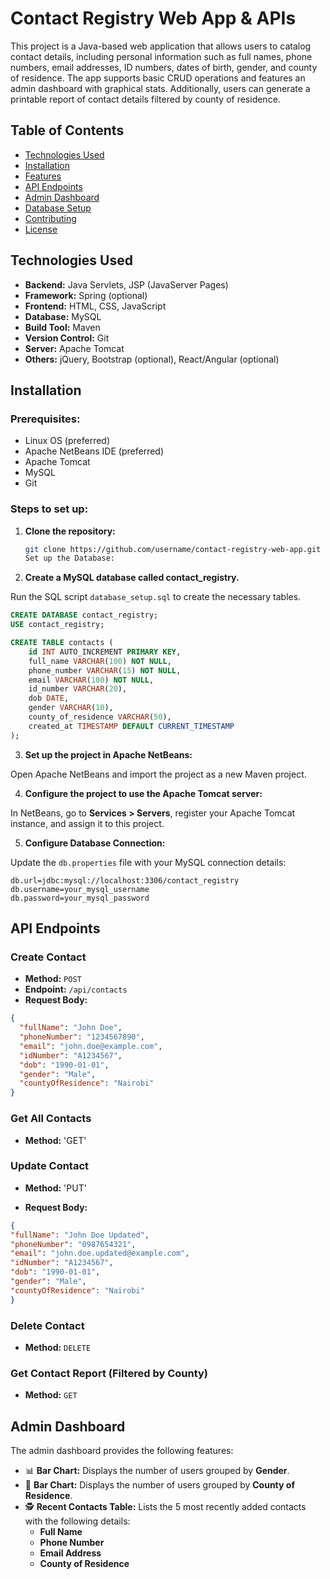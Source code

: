 
# Contact Registry Web App & APIs

This project is a Java-based web application that allows users to catalog contact details, including personal information such as full names, phone numbers, email addresses, ID numbers, dates of birth, gender, and county of residence. The app supports basic CRUD operations and features an admin dashboard with graphical stats. Additionally, users can generate a printable report of contact details filtered by county of residence.

## Table of Contents
- [Technologies Used](#technologies-used)
- [Installation](#installation)
- [Features](#features)
- [API Endpoints](#api-endpoints)
- [Admin Dashboard](#admin-dashboard)
- [Database Setup](#database-setup)
- [Contributing](#contributing)
- [License](#license)

## Technologies Used
- **Backend:** Java Servlets, JSP (JavaServer Pages)
- **Framework:** Spring (optional)
- **Frontend:** HTML, CSS, JavaScript
- **Database:** MySQL
- **Build Tool:** Maven
- **Version Control:** Git
- **Server:** Apache Tomcat
- **Others:** jQuery, Bootstrap (optional), React/Angular (optional)

## Installation

### Prerequisites:
- Linux OS (preferred)
- Apache NetBeans IDE (preferred)
- Apache Tomcat
- MySQL
- Git

### Steps to set up:
1. **Clone the repository:**
   ```bash
   git clone https://github.com/username/contact-registry-web-app.git
   Set up the Database:

2. **Create a MySQL database called contact_registry.**

Run the SQL script `database_setup.sql` to create the necessary tables.

```sql
CREATE DATABASE contact_registry;
USE contact_registry;

CREATE TABLE contacts (
    id INT AUTO_INCREMENT PRIMARY KEY,
    full_name VARCHAR(100) NOT NULL,
    phone_number VARCHAR(15) NOT NULL,
    email VARCHAR(100) NOT NULL,
    id_number VARCHAR(20),
    dob DATE,
    gender VARCHAR(10),
    county_of_residence VARCHAR(50),
    created_at TIMESTAMP DEFAULT CURRENT_TIMESTAMP
);
```
3. **Set up the project in Apache NetBeans:**

Open Apache NetBeans and import the project as a new Maven project.

4. **Configure the project to use the Apache Tomcat server:**

In NetBeans, go to **Services > Servers**, register your Apache Tomcat instance, and assign it to this project.

5. **Configure Database Connection:**

Update the `db.properties` file with your MySQL connection details:

```properties
db.url=jdbc:mysql://localhost:3306/contact_registry
db.username=your_mysql_username
db.password=your_mysql_password
```
## API Endpoints

### Create Contact
- **Method:** `POST`
- **Endpoint:** `/api/contacts`
- **Request Body:**
```json
{
  "fullName": "John Doe",
  "phoneNumber": "1234567890",
  "email": "john.doe@example.com",
  "idNumber": "A1234567",
  "dob": "1990-01-01",
  "gender": "Male",
  "countyOfResidence": "Nairobi"
}
```
### Get All Contacts
- **Method:** 'GET'

### Update Contact
- **Method:** 'PUT'

- **Request Body:**

```json
{
"fullName": "John Doe Updated",
"phoneNumber": "0987654321",
"email": "john.doe.updated@example.com",
"idNumber": "A1234567",
"dob": "1990-01-01",
"gender": "Male",
"countyOfResidence": "Nairobi"
}
```
### Delete Contact
- **Method:** `DELETE`


### Get Contact Report (Filtered by County)
- **Method:** `GET`

## Admin Dashboard

The admin dashboard provides the following features:

- 📊 **Bar Chart:** Displays the number of users grouped by **Gender**.
- 📍 **Bar Chart:** Displays the number of users grouped by **County of Residence**.
- 🕵️ **Recent Contacts Table:** Lists the 5 most recently added contacts with the following details:
   - **Full Name**
   - **Phone Number**
   - **Email Address**
   - **County of Residence**


